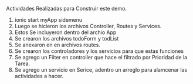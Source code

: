 Actividades Realizadas para Construir este demo.

1. ionic start myApp sidemenu
2. Luego se hicieron los archivos Controller, Routes y Services.
3. Estos Se incluyeron dentro del archio App
4. Se crearon los archivos todoForm y todList
5. Se anexaron en en archivos routes.
6. Se crearon los controladores y los servicios para que estas funciones
7. Se agrego un Filter en controller que hace el filtrado por Prioridad de la Tarea.
8. Se agrego un servicio en Serice, adentro un arreglo para alamcenar las actividades a hacer.



